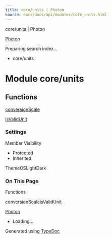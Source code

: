 ```yaml
---
title: core/units | Photon
source: docs/docs/api/modules/core_units.html
---
```


core/units | Photon

[Photon](../index.html)




Preparing search index...

* core/units

# Module core/units

## Functions

[conversionScale](../functions/core_units.conversionScale.html)


[isValidUnit](../functions/core_units.isValidUnit.html)

### Settings

Member Visibility

* Protected
* Inherited

ThemeOSLightDark

### On This Page

Functions

[conversionScale](#conversionscale)[isValidUnit](#isvalidunit)

[Photon](../index.html)

* Loading...

Generated using [TypeDoc](https://typedoc.org/)
